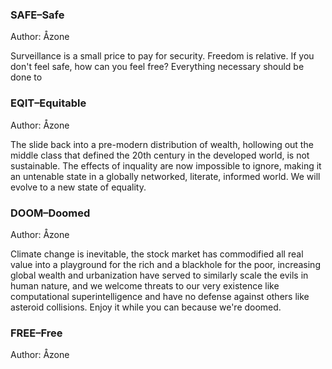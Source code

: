 ### SAFE–Safe

Author: Åzone

Surveillance is a small price to pay for security. Freedom is relative. If you don't feel safe, how can you feel free? Everything necessary should be done to 


### EQIT–Equitable

Author: Åzone

The slide back into a pre-modern distribution of wealth, hollowing out the middle class that defined the 20th century in the developed world, is not sustainable. The effects of inquality are now impossible to ignore, making it an untenable state in a globally networked, literate, informed world. We will evolve to a new state of equality.


### DOOM–Doomed

Author: Åzone

Climate change is inevitable, the stock market has commodified all real value into a playground for the rich and a blackhole for the poor, increasing global wealth and urbanization have served to similarly scale the evils in human nature, and we welcome threats to our very existence like computational superintelligence and have no defense against others like asteroid collisions. Enjoy it while you can because we're doomed.


### FREE–Free

Author: Åzone




